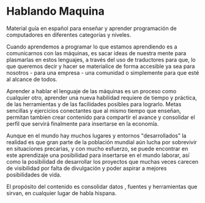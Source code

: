 # Hablando Maquina
Material guía en español para enseñar y aprender programación de computadores en diferentes categorías y niveles.

Cuando aprendemos a programar lo que estamos aprendiendo es a comunicarnos con las máquinas, es sacar ideas de nuestra mente para plasmarlas en estos lenguajes, a través del uso de traductores para que, lo que queremos decir y hacer se materialice de forma accesible ya sea para nosotros - para una empresa - una comunidad o simplemente para que esté al alcance de todos.

Aprender a hablar el lenguaje de las máquinas es un proceso como cualquier otro, aprender una nueva habilidad requiere de tiempo y práctica, de las herramientas y de las facilidades posibles para lograrlo.
Metas sencillas y ejercicios conectantes que al mismo tiempo que enseñan, permitan tambien crear contenido para compartir el avance y consolidar el perfil que servirá finalmente para insertarse en la economía.

Aunque en el mundo hay muchos lugares y entornos "desarrollados" la realidad es que gran parte de la población mundial aún lucha por sobrevivir en situaciones precarias, y con mucho esfuerzo, se puede encontrar en este aprendizaje una posibilidad para insertarse en el mundo laborar, así como la posibilidad de desarrollar los proyectos que muchas veces carecen de visibilidad por falta de divulgación y poder aspirar a mejores posibilidades de vida.

El propósito del contenido es consolidar datos , fuentes y herramientas que sirvan, en cualquier lugar de habla hispana.
